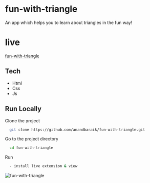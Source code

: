 
# fun-with-triangle
An app which helps you to learn about triangles in the fun way!



# live

[fun-with-triangle](https://fun-with-triangle-anand.netlify.app/)


## Tech
- Html
- Css
- Js


## Run Locally

Clone the project

```bash
  git clone https://github.com/anandbaraik/fun-with-triangle.git
```

Go to the project directory

```bash
  cd fun-with-triangle
```

Run
```bash
  - install live extension & view
```
![fun-with-triangle](https://user-images.githubusercontent.com/31516195/188323073-432a08eb-7bd8-401e-b98d-cb9d373ff26f.png)

